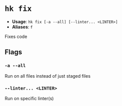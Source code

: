 # `hk fix`

- **Usage**: `hk fix [-a --all] [--linter... <LINTER>]`
- **Aliases**: `f`

Fixes code

## Flags

### `-a --all`

Run on all files instead of just staged files

### `--linter... <LINTER>`

Run on specific linter(s)
